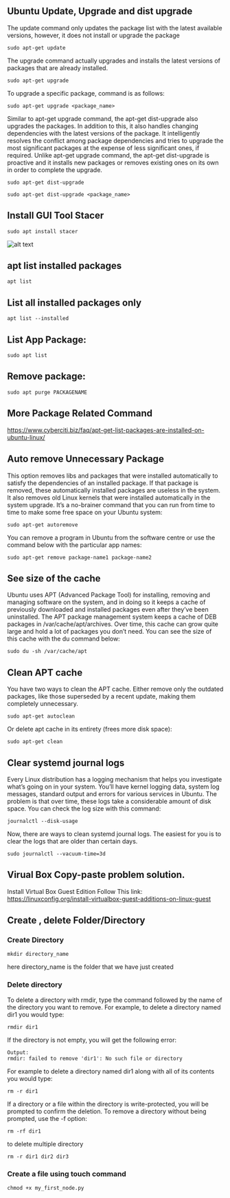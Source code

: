 ## Ubuntu Update, Upgrade and dist upgrade
The update command only updates the package list with the latest available versions, however, it does not install or upgrade the package
```
sudo apt-get update
```
The upgrade command actually upgrades and installs the latest versions of packages that are already installed. 
```
sudo apt-get upgrade
```
To upgrade a specific package, command is as follows:
```
sudo apt-get upgrade <package_name>
```
Similar to apt-get upgrade command, the apt-get dist-upgrade also upgrades the packages. In addition to this, it also handles changing dependencies with the latest versions of the package. It intelligently resolves the conflict among package dependencies and tries to upgrade the most significant packages at the expense of less significant ones, if required. Unlike apt-get upgrade command, the apt-get dist-upgrade is proactive and it installs new packages or removes existing ones on its own in order to complete the upgrade.
```
sudo apt-get dist-upgrade
```
```
sudo apt-get dist-upgrade <package_name>
```
## Install GUI Tool Stacer
```
sudo apt install stacer
```
![alt text](http://i0.wp.com/www.linuxlinks.com/wp-content/uploads/2018/06/Stacer.jpg?resize=650,400)
## apt list installed packages
```
apt list
```
## List all installed packages only
```
apt list --installed
```
## List App Package:
```
sudo apt list
```
## Remove package:
```
sudo apt purge PACKAGENAME
```
## More Package Related Command
https://www.cyberciti.biz/faq/apt-get-list-packages-are-installed-on-ubuntu-linux/
## Auto remove Unnecessary Package

This option removes libs and packages that were installed automatically to satisfy the dependencies of an installed package. If that package is removed, these automatically installed packages are useless in the system.
It also removes old Linux kernels that were installed automatically in the system upgrade.
It’s a no-brainer command that you can run from time to time to make some free space on your Ubuntu system:

```
sudo apt-get autoremove
```
You can remove a program in Ubuntu from the software centre or use the command below with the particular app names:
```
sudo apt-get remove package-name1 package-name2
```
## See size of the cache
Ubuntu uses APT (Advanced Package Tool) for installing, removing and managing software on the system, and in doing so it keeps a cache of previously downloaded and installed packages even after they’ve been uninstalled.
The APT package management system keeps a cache of DEB packages in /var/cache/apt/archives. Over time, this cache can grow quite large and hold a lot of packages you don’t need.
You can see the size of this cache with the du command below:
```
sudo du -sh /var/cache/apt
```
## Clean APT cache
You have two ways to clean the APT cache.
Either remove only the outdated packages, like those superseded by a recent update, making them completely unnecessary.
```
sudo apt-get autoclean
```
Or delete apt cache in its entirety (frees more disk space):
```
sudo apt-get clean
```
## Clear systemd journal logs 
Every Linux distribution has a logging mechanism that helps you investigate what’s going on in your system. You’ll have kernel logging data, system log messages, standard output and errors for various services in Ubuntu.
The problem is that over time, these logs take a considerable amount of disk space. You can check the log size with this command:
```
journalctl --disk-usage
```
Now, there are ways to clean systemd journal logs. The easiest for you is to clear the logs that are older than certain days.
```
sudo journalctl --vacuum-time=3d
```
## Virual Box Copy-paste problem solution.
Install Virtual Box Guest Edition
Follow This link: https://linuxconfig.org/install-virtualbox-guest-additions-on-linux-guest

## Create , delete Folder/Directory
### Create Directory
```
mkdir directory_name
```
here directory_name is the folder that we have just created
### Delete directory
To delete a directory with rmdir, type the command followed by the name of the directory you want to remove. For example, to delete a directory named dir1 you would type:
```
rmdir dir1
```
If the directory is not empty, you will get the following error:
```
Output:
rmdir: failed to remove 'dir1': No such file or directory
```
For example to delete a directory named dir1 along with all of its contents you would type:
```
rm -r dir1
```
If a directory or a file within the directory is write-protected, you will be prompted to confirm the deletion. To remove a directory without being prompted, use the -f option:
```
rm -rf dir1
```
to delete multiple directory
```
rm -r dir1 dir2 dir3
```
### Create a file using touch command
```
chmod +x my_first_node.py
```
